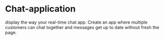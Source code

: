# Chat-application
display the way your real-time chat app. Create an app where multiple customers can chat together and messages get up to date without fresh the page.
